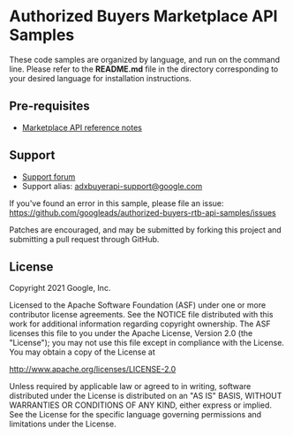 Authorized Buyers Marketplace API Samples
============

These code samples are organized by language, and run on the command line.
Please refer to the **README.md** file in the directory corresponding to your
desired language for installation instructions.

Pre-requisites
--------------

- [Marketplace API reference notes](https://developers.google.com/authorized-buyers/apis/marketplace/reference/rest)

Support
-------

- [Support forum](https://groups.google.com/forum/#!forum/google-doubleclick-ad-exchange-buyer-api)
- Support alias: adxbuyerapi-support@google.com

If you've found an error in this sample, please file an issue:
https://github.com/googleads/authorized-buyers-rtb-api-samples/issues

Patches are encouraged, and may be submitted by forking this project and
submitting a pull request through GitHub.

License
-------

Copyright 2021 Google, Inc.

Licensed to the Apache Software Foundation (ASF) under one or more contributor
license agreements.  See the NOTICE file distributed with this work for
additional information regarding copyright ownership.  The ASF licenses this
file to you under the Apache License, Version 2.0 (the "License"); you may not
use this file except in compliance with the License.  You may obtain a copy of
the License at

  http://www.apache.org/licenses/LICENSE-2.0

Unless required by applicable law or agreed to in writing, software
distributed under the License is distributed on an "AS IS" BASIS, WITHOUT
WARRANTIES OR CONDITIONS OF ANY KIND, either express or implied.  See the
License for the specific language governing permissions and limitations under
the License.
